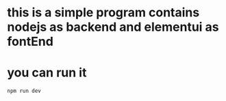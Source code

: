 # this is a simple program contains nodejs as backend and elementui as fontEnd 

# you can run it 

```javascript 
npm run dev
```